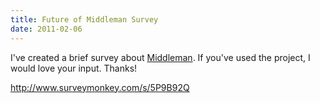 ```yaml
--- 
title: Future of Middleman Survey
date: 2011-02-06
---
```


I've created a brief survey about [Middleman]. If you've used the project, I would love your input. Thanks!

<a href="http://www.surveymonkey.com/s/5P9B92Q">http://www.surveymonkey.com/s/5P9B92Q</a>

[Middleman]: http://middlemanapp.com